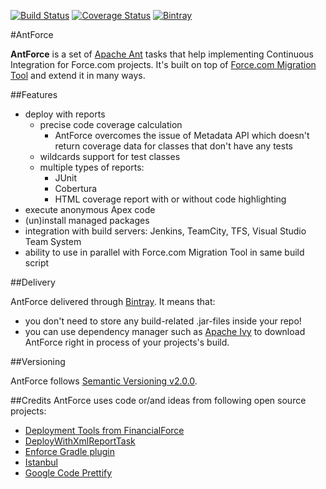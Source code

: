 [![Build Status](https://img.shields.io/travis/valmaev/antforce/master.svg)](https://travis-ci.org/valmaev/antforce)
[![Coverage Status](https://img.shields.io/codecov/c/github/valmaev/antforce/master.svg)](https://codecov.io/gh/valmaev/antforce)
[![Bintray](https://img.shields.io/bintray/v/valmaev/maven/antforce.svg)](https://bintray.com/valmaev/maven/antforce/_latestVersion)

#AntForce

**AntForce** is a set of [Apache Ant](https://ant.apache.org) tasks that help implementing Continuous Integration for Force.com projects. It's built on top of [Force.com Migration Tool](https://developer.salesforce.com/docs/atlas.en-us.daas.meta/daas) and extend it in many ways.

##Features
- deploy with reports
    - precise code coverage calculation
        - AntForce overcomes the issue of Metadata API which doesn't return coverage data for classes that don't have any tests
    - wildcards support for test classes
    - multiple types of reports: 
        - JUnit
        - Cobertura
        - HTML coverage report with or without code highlighting
- execute anonymous Apex code
- (un)install managed packages
- integration with build servers: Jenkins, TeamCity, TFS, Visual Studio Team System
- ability to use in parallel with Force.com Migration Tool in same build script

##Delivery

AntForce delivered through [Bintray](https://bintray.com/valmaev/maven/antforce/_latestVersion). It means that:

- you don't need to store any build-related .jar-files inside your repo! 
- you can use dependency manager such as [Apache Ivy](https://ant.apache.org/ivy) to download AntForce right in process of your projects's build.

##Versioning

AntForce follows [Semantic Versioning v2.0.0](http://semver.org/spec/v2.0.0.html).

##Credits
AntForce uses code or/and ideas from following open source projects:

- [Deployment Tools from FinancialForce](https://github.com/financialforcedev/df12-deployment-tools)
- [DeployWithXmlReportTask](https://code.google.com/archive/p/force-deploy-with-xml-report-task)
- [Enforce Gradle plugin](https://github.com/fundacionjala/enforce-gradle-plugin)
- [Istanbul](https://github.com/gotwarlost/istanbul)
- [Google Code Prettify](https://github.com/google/code-prettify)
